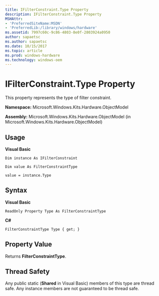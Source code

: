 ```yaml
---
title: IFilterConstraint.Type Property
description: IFilterConstraint.Type Property
MSHAttr:
- 'PreferredSiteName:MSDN'
- 'PreferredLib:/library/windows/hardware'
ms.assetid: 7997c60c-9c86-4803-8e0f-2803924a0950
author: sapaetsc
ms.author: sapaetsc
ms.date: 10/15/2017
ms.topic: article
ms.prod: windows-hardware
ms.technology: windows-oem
---
```


# IFilterConstraint.Type Property


This property represents the type of filter constraint.

**Namespace:** Microsoft.Windows.Kits.Hardware.ObjectModel

**Assembly:** Microsoft.Windows.Kits.Hardware.ObjectModel (in Microsoft.Windows.Kits.Hardware.ObjectModel)

## <span id="Usage"></span><span id="usage"></span><span id="USAGE"></span>Usage


**Visual Basic**

`Dim instance As IFilterConstraint`

`Dim value As FilterConstraintType`

`value = instance.Type`

## <span id="Syntax"></span><span id="syntax"></span><span id="SYNTAX"></span>Syntax


**Visual Basic**

`ReadOnly Property Type As FilterConstraintType`

**C#**

`FilterConstraintType Type { get; }`

## <span id="Property_Value"></span><span id="property_value"></span><span id="PROPERTY_VALUE"></span>Property Value


Returns **FilterConstraintType**.

## <span id="Thread_Safety"></span><span id="thread_safety"></span><span id="THREAD_SAFETY"></span>Thread Safety


Any public static (**Shared** in Visual Basic) members of this type are thread safe. Any instance members are not guaranteed to be thread safe.

 

 






